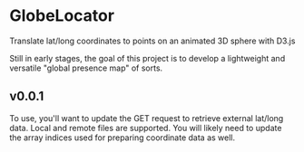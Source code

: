 # GlobeLocator
Translate lat/long coordinates to points on an animated 3D sphere with D3.js

Still in early stages, the goal of this project is to develop a lightweight and versatile "global presence map" of sorts.

## v0.0.1

To use, you'll want to update the GET request to retrieve external lat/long data. Local and remote files are supported. You will likely need to update the array indices used for preparing coordinate data as well.
